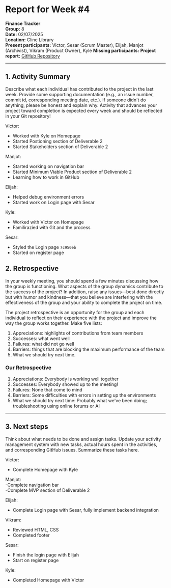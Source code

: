 # Report for Week #4

**Finance Tracker**  
**Group:** 8  
**Date:** 02/07/2025  
**Location:** Cline Library  
**Present participants:** Victor, Sesar (Scrum Master), Elijah, Manjot (Archivist), Vikram (Product Owner), Kyle
**Missing participants:** 
**Project report:** [GitHub Repository](https://github.com/sesartrumpet/cs386-pennypilot.git)

---

## 1. Activity Summary
Describe what each individual has contributed to the project in the last week.  Provide some supporting documentation (e.g., an issue number, commit id, corresponding meeting date, etc.).  If someone didn't do anything, please be honest and explain why. Activity that advances your project toward completion is expected every week and should be reflected in your Git repository!

Victor:
- Worked with Kyle on Homepage
- Started Postioning section of Deliverable 2
- Started Stakeholders section of Deliverable 2

Manjot:
- Started working on navigation bar
- Started Minimum Viable Product section of Deliverable 2
- Learning how to work in GitHub

Elijah:
- Helped debug environment errors
- Started work on Login page with Sesar

Kyle:
- Worked with Victor on Homepage
- Familirazied with Git and the process

Sesar:
- Styled the Login page `7c950eb`
- Started on register page

## 2. Retrospective
In your weekly meeting, you should spend a few minutes discussing how the group is functioning. What aspects of the group dynamics contribute to the success of the project? In addition, raise any issues—best done directly but with humor and kindness—that you believe are interfering with the effectiveness of the group and your ability to complete the project on time.

The project retrospective is an opportunity for the group and each individual to reflect on their experience with the project and improve the way the group works together. Make five lists:

1. Appreciations: highlights of contributions from team members
2. Successes: what went well
3. Failures: what did not go well
4. Barriers: things that are blocking the maximum performance of the team
5. What we should try next time.

### Our Retrospective
1. Appreciations: Everybody is working well together
2. Successes: Everybody showed up to the meeting!
3. Failures: None that come to mind
4. Barriers: Some difficulties with errors in setting up the environments
5. What we should try next time: Probably what we've been doing; troubleshooting using online forums or AI

---

## 3. Next steps
Think about what needs to be done and assign tasks. Update your activity management system with new tasks, actual hours spent in the activities, and corresponding GitHub issues.  Summarize these tasks here.

Victor:
- Complete Homepage with Kyle

Manjot:  
-Complete navigation bar  
-Complete MVP section of Deliverable 2  

Elijah:
- Complete Login page with Sesar, fully implement backend integration

Vikram:
- Reviewed HTML, CSS
- Completed footer

Sesar:
- Finish the login page with Elijah
- Start on register page

Kyle:
- Completed Homepage with Victor